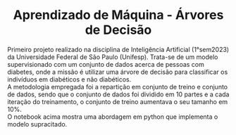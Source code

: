 <h1 align="center">Aprendizado de Máquina - Árvores de Decisão</h1>
  Primeiro projeto realizado na disciplina de Inteligência Artificial (1°sem2023) da Universidade Federal de São Paulo (Unifesp). Trata-se de um modelo supervisionado com um conjunto de dados acerca de pessoas com diabetes, onde a missão é utilizar uma árvore de decisão para classificar os indivíduos em diabéticos e não diabéticos. 
<br>
  A metodologia empregada foi a repartição em conjunto de treino e conjunto de dados, sendo que o conjunto de dados foi dividido em 10 partes e a cada iteração do treinamento, o conjunto de treino aumentava o seu tamanho em 10%.
<br>
  O notebook acima mostra uma abordagem em python que implementa o modelo supracitado.
